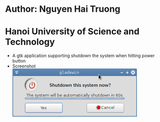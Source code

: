# Author: Nguyen Hai Truong
# Hanoi University of Science and Technology

* A gtk application supporting shutdown the system when hitting power button 
* Screenshot
![Shutdown](https://raw.githubusercontent.com/haitruonghp/gtk-shutdown-window/master/shutdown.png)
